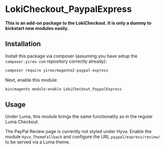 # LokiCheckout_PaypalExpress

**This is an add-on package to the LokiCheckout. It is only a dummy to kickstart new modules easily.**

## Installation
Install this package via composer (assuming you have setup the `composer.yireo.com` repository correctly already):
```bash
composer require yireo/magento2-paypal-express
```

Next, enable this module:
```bash
bin/magento module:enable LokiCheckout_PaypalExpress
```

## Usage
Under Luma, this module brings the same functionality as in the regular Luma Checkout.

The PayPal Review page is currently not styled under Hyva. Enable the module `Hyva_ThemeFallback` and configure the URL `paypal/express/review/` to be served via a Luma theme.
